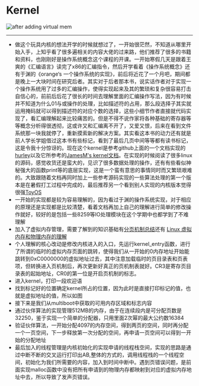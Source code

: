 # Kernel
 ![after adding virtual mem](http://i.imgur.com/PZ7Prj3.png)

----------


- 做这个玩具内核的想法开学的时候就想过了，一开始很茫然，不知道从哪里开始入手，上知乎看了很多遍相关的内容大佬的过来路，他们推荐了很多的书籍和资料，也刚刚好是操作系统概念这个课程的开课。一开始寒假几天是跟着王爽的《汇编语言》读完了x86的汇编指令，然后开学看着《操作系统概念》还有于渊的《orange‘s 一个操作系统的实现》，前后将近花了一个月吧，期间都是晚上一大块时间在研究后者。其实对于后者那本书，说实话作者对于实现一个操作系统用了过多的汇编操作，使得实现起来及其的繁琐和复杂很容易打击自信心的，前前后后花了很长的时间去理解里面的汇编操作写法，因为有时候并不知道为什么01与或操作的处理，比如描述符的占用，那么段选择子其实就运用掩码就可以得到描述符的对应个数的选择，这些小细节作者直接就代码实现了，看汇编理解起来比较痛苦的。但是不得不说作家将各种基础的寄存器等等概念分析得很透彻，这或许又和汇编离不开了，又爱又恨，后来在看到文件系统那一块我就停了，重新摸索新的解决方案。其实看这本书的动力还有就是前人学长学姐借过这本书有些标记，看到了最后几页中间等等都有读书标记，这是令我十分惊讶的。现在这个kernel是参考github上面的一个文档实现的[hurley](https://github.com/hurley25/hurlex-doc)以及它所参考的[JamesM's kernel文档](http://www.jamesmolloy.co.uk/tutorial_html/)。在实现的时候阅读了很多linux的源码，感觉收货还是蛮大的，见识了很多数据处理的操作，还有有些看似神秘强大的函数print等的底层实现，这是一个蛮有意思的事情同时而又繁琐艰难的。大致跟随着文档再同时加上一些参考源码实现的一些算法处理的第一个版本是在暑假打工过程中完成的，最后推荐另一个看到别人实现的内核版本觉得很强[ToyOS](https://github.com/UKeeySDis/ToyOS)
- 一开始的实现都是较为容易理解的，因为看过于渊的操作系统实现，对于相应的原理还是实现都是比较清楚，看着文档再加上自己的理解进行简单的修改操作就好，较好的是包括一些8259等IO处理模块在这个学期中也都学到了不难理解
- 加入了虚拟内存管理，需要了解到的知识基础有[分页机制总结](http://blog.csdn.net/pacosonswjtu/article/details/48293925)还有 [Linux 虚拟内存和物理内存的理解](http://blog.csdn.net/dlutbrucezhang/article/details/9058583)
- 个人理解的核心改动是修改内核进入的入口，先运行kernel_entry函数，进行了所谓的临时的虚拟内存页面的跳转，使得我们从一开始的0内存地址开始能跳转到0xC0000000的虚拟地址过去，其中注意加载临时的页目录表和页表项，但转换进入页机制后，再次更新好真正的页机制表就好。CR3是寄存页目录表的起始地址，CR0的第一位是开启页机制的标志。
- 进入kernel，打印一段欢迎语
- 找到标记好的位置确定kernel所占的位置，因为此时是直接打印标记的值，也就是虚拟地址的值，所以如图
- 接下来是我们从multiboot中获取的可用内存区域和标志内容
- 通过伙伴算法的实现管理512MB的内存，由于在连续段内是可分配页数是32250，鉴于实现一个简单的分配器，只用里面2次幂的最大公约数16384
- 验证伙伴算法，一开始分配4097的内存空间，得到两页的空间，同时再分配一个一页空间，下一步释放第一次分配的空间，再申请一页空间可以得到一开始的分配地址
- 最后加入的线程管理是内核初始化的实现申请的线程栈空间，实现的思路是通过中断不断的交叉运行打印出AB,整体的方式的，调用线程栈的一个线程空间，初始化为我们所需要的内容，加入到时间中断中。遇到页错误问题，是前面实现malloc函数中没有把所有申请到的物理内存都映射到对应的虚拟内存地址中去，所以导致了发声页错误。